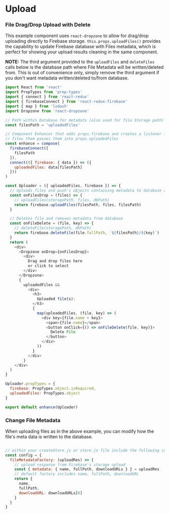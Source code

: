 # Upload

### File Drag/Drop Upload with Delete
This example component uses `react-dropzone` to allow for drag/drop uploading directly to Firebase storage. `this.props.uploadFiles()` provides the capability to update Firebase database with Files metadata, which is perfect for showing your upload results cleaning in the same component.

**NOTE:** The third argument provided to the `uploadFiles` and `deleteFiles` calls below is the database path where File Metadata will be written/deleted from. This is out of convenience only, simply remove the third argument if you don't want metadata written/deleted to/from database.

```js
import React from 'react'
import PropTypes from 'prop-types'
import { connect } from 'react-redux'
import { firebaseConnect } from 'react-redux-firebase'
import { map } from 'lodash'
import Dropzone from 'react-dropzone'

// Path within Database for metadata (also used for file Storage path)
const filesPath = 'uploadedFiles'

// Component Enhancer that adds props.firebase and creates a listener for
// files them passes them into props.uploadedFiles
const enhance = compose(
  firebaseConnect([
    filesPath
  ]),
  connect(({ firebase: { data }) => ({
    uploadedFiles: data[filesPath]
  }))
)

const Uploader = ({ uploadedFiles, firebase }) => {
  // Uploads files and push's objects containing metadata to database at dbPath
  const onFilesDrop = (files) => {
    // uploadFiles(storagePath, files, dbPath)
    return firebase.uploadFiles(filesPath, files, filesPath)
  }

  // Deletes file and removes metadata from database
  const onFileDelete = (file, key) => {
    // deleteFile(storagePath, dbPath)
    return firebase.deleteFile(file.fullPath, `${filesPath}/${key}`)
  }
  return (
    <div>
      <Dropzone onDrop={onFilesDrop}>
        <div>
          Drag and drop files here
          or click to select
        </div>
      </Dropzone>
      {
        uploadedFiles &&
          <div>
            <h3>
              Uploaded file(s):
            </h3>
            {
              map(uploadedFiles, (file, key) => (
                <div key={file.name + key}>
                  <span>{file.name}</span>
                  <button onClick={() => onFileDelete(file, key)}>
                    Delete File
                  </button>
                </div>
              ))
            }
          </div>
        }
    </div>
  )
}

Uploader.propTypes = {
  firebase: PropTypes.object.isRequired,
  uploadedFiles: PropTypes.object
}

export default enhance(Uploader)
```

### Change File Metadata
When uploading files as in the above example, you can modify how the file's meta data is written to the database.

```js

// within your createStore.js or store.js file include the following config
const config = {
  fileMetadataFactory: (uploadRes) => {
    // upload response from Firebase's storage upload
    const { metadata: { name, fullPath, downloadURLs } } = uploadRes
    // default factory includes name, fullPath, downloadURL
    return {
      name,
      fullPath,
      downloadURL: downloadURLs[0]
    }
  }
}
```
